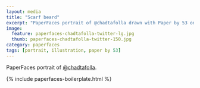 ```yaml
---
layout: media
title: "Scarf beard"
excerpt: "PaperFaces portrait of @chadtafolla drawn with Paper by 53 on an iPad."
image: 
  feature: paperfaces-chadtafolla-twitter-lg.jpg
  thumb: paperfaces-chadtafolla-twitter-150.jpg
category: paperfaces
tags: [portrait, illustration, paper by 53]
---
```


PaperFaces portrait of [@chadtafolla](http://twitter.com/chadtafolla).

{% include paperfaces-boilerplate.html %}